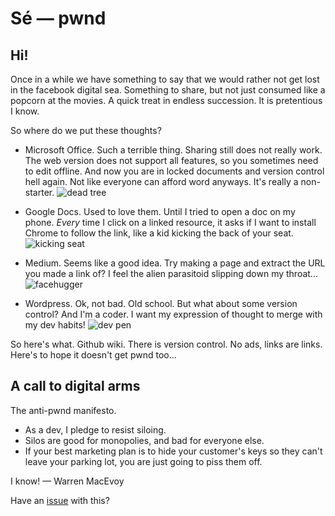 # Sé — pwnd

## Hi!

Once in a while we have something to say that we would rather not get lost in the facebook digital sea.  Something to share, but not just consumed like a popcorn at the movies.  A quick treat in endless succession.  It is pretentious I know.

So where do we put these thoughts?  

* Microsoft Office.  Such a terrible thing.  Sharing still does not really work.  The web version does not support all features, so you sometimes need to edit offline.  And now you are in locked documents and version control hell again.  Not like everyone can afford word anyways.  It's really a non-starter. ![dead tree](https://upload.wikimedia.org/wikipedia/commons/7/7c/Dead_tree%2C_Old_South_Road%2C_Breadalbane%2C_NSW.jpg)

* Google Docs.  Used to love them.  Until I tried to open a doc on my phone.  *Every* time I click on a linked resource, it asks if I want to install Chrome to follow the link, like a kid kicking the back of your seat. ![kicking seat](https://20843-presscdn-pagely.netdna-ssl.com/wp-content/uploads/2013/08/kicking_seat.jpg)

* Medium.  Seems like a good idea.  Try making a page and extract the URL you made a link of?  I feel the alien parasitoid slipping down my throat... ![facehugger](https://upload.wikimedia.org/wikipedia/en/b/bb/Alien-The_Facehugger.png)

* Wordpress.  Ok, not bad.  Old school.  But what about some version control?  And I'm a coder.  I want my expression of thought to merge with my dev habits!
![dev pen](images/pexels-photo-262585.jpeg)

So here's what.  Github wiki.  There is version control.  No ads, links are links.  Here's to hope it doesn't get pwnd too...

## A call to digital arms

The anti-pwnd manifesto.

* As a dev, I pledge to resist siloing.
* Silos are good for monopolies, and bad for everyone else.
* If your best marketing plan is to hide your customer's keys so they can't leave your parking lot, you are just going to piss them off.

I know! — Warren MacEvoy

Have an [issue](https://github.com/wmacevoy/se/issues/1) with this?



 